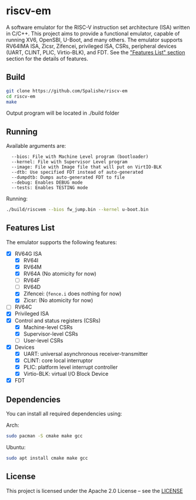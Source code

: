 # riscv-em
A software emulator for the RISC-V instruction set architecture (ISA) written in C/C++. This project aims to provide a functional emulator, capable of running XV6, OpenSBI, U-Boot, and many others.
The emulator supports RV64IMA ISA, Zicsr, Zifencei, privileged ISA, CSRs, peripheral devices (UART, CLINT, PLIC, Virtio-BLK), and FDT. See the ["Features List" section](https://github.com/Spalishe/riscv-em#features-list) section for the details of features.

## Build
```bash
git clone https://github.com/Spalishe/riscv-em
cd riscv-em
make
```
Output program will be located in ./build folder
## Running
Available arguments are:
```
  --bios: File with Machine Level program (bootloader)
  --kernel: File with Supervisor Level program
  --image: File with Image file that will put on VirtIO-BLK
  --dtb: Use specified FDT instead of auto-generated
  --dumpdtb: Dumps auto-generated FDT to file
  --debug: Enables DEBUG mode
  --tests: Enables TESTING mode
```

Running:
```bash
./build/riscvem --bios fw_jump.bin --kernel u-boot.bin
```

## Features List

The emulator supports the following features:
- [x] RV64G ISA
  - [x] RV64I
  - [x] RV64M
  - [x] RV64A (No atomicity for now)
  - [ ] RV64F
  - [ ] RV64D
  - [x] Zifencei: (`fence.i` does nothing for
    now)
  - [x] Zicsr: (No atomicity for now)
- [ ] RV64C
- [x] Privileged ISA
- [x] Control and status registers (CSRs)
  - [x] Machine-level CSRs
  - [x] Supervisor-level CSRs
  - [ ] User-level CSRs
- [x] Devices
  - [x] UART: universal asynchronous receiver-transmitter
  - [x] CLINT: core local interruptor
  - [x] PLIC: platform level interrupt controller
  - [x] Virtio-BLK: virtual I/O Block Device
- [x] FDT

## Dependencies
You can install all required dependencies using:

Arch:
```bash
sudo pacman -S cmake make gcc
```

Ubuntu:
```bash
sudo apt install cmake make gcc
```

## License
This project is licensed under the Apache 2.0 License – see the [LICENSE](https://github.com/Spalishe/riscv-em/blob/main/LICENSE)
